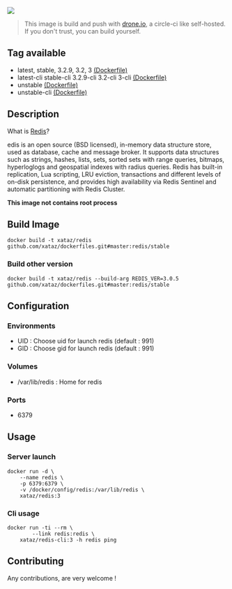 ![](https://upload.wikimedia.org/wikipedia/en/thumb/6/6b/Redis_Logo.svg/467px-Redis_Logo.svg.png)

> This image is build and push with [drone.io](https://github.com/drone/drone), a circle-ci like self-hosted.
> If you don't trust, you can build yourself.

## Tag available
* latest, stable, 3.2.9, 3.2, 3 [(Dockerfile)](https://github.com/xataz/dockerfiles/blob/master/redis/stable/Dockerfile)
* latest-cli stable-cli 3.2.9-cli 3.2-cli 3-cli [(Dockerfile)](https://github.com/xataz/dockerfiles/blob/master/redis/stable-cli/Dockerfile)
* unstable [(Dockerfile)](https://github.com/xataz/dockerfiles/blob/master/redis/unstable/Dockerfile)
* unstable-cli [(Dockerfile)](https://github.com/xataz/dockerfiles/blob/master/redis/unstable-cli/Dockerfile)

## Description
What is [Redis](http://redis.io/)?

edis is an open source (BSD licensed), in-memory data structure store, used as database, cache and message broker. It supports data structures such as strings, hashes, lists, sets, sorted sets with range queries, bitmaps, hyperloglogs and geospatial indexes with radius queries. Redis has built-in replication, Lua scripting, LRU eviction, transactions and different levels of on-disk persistence, and provides high availability via Redis Sentinel and automatic partitioning with Redis Cluster.

**This image not contains root process**

## Build Image

```shell
docker build -t xataz/redis github.com/xataz/dockerfiles.git#master:redis/stable
```

### Build other version
```shell
docker build -t xataz/redis --build-arg REDIS_VER=3.0.5 github.com/xataz/dockerfiles.git#master:redis/stable
```

## Configuration
### Environments
* UID : Choose uid for launch redis (default : 991)
* GID : Choose gid for launch redis (default : 991)

### Volumes
* /var/lib/redis : Home for redis

### Ports
* 6379 

## Usage
### Server launch
```shell
docker run -d \
    --name redis \
	-p 6379:6379 \
	-v /docker/config/redis:/var/lib/redis \
	xataz/redis:3
```

### Cli usage
```shell
docker run -ti --rm \
        --link redis:redis \
	xataz/redis-cli:3 -h redis ping
```

## Contributing
Any contributions, are very welcome !
